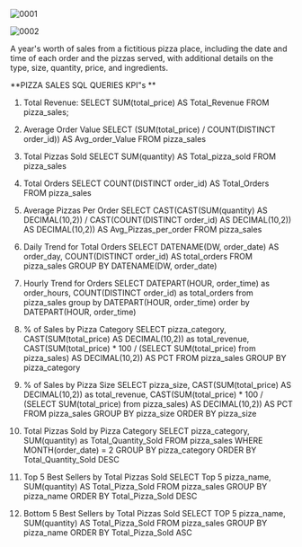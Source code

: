 
![0001](https://github.com/antonionunnally/SQL/assets/97487571/7d07085e-7271-4fd6-8c53-34865851c17a)


![0002](https://github.com/antonionunnally/SQL/assets/97487571/f977bc5e-18b7-443b-aac8-5c429f87b2c7)



A year's worth of sales from a fictitious pizza place, including the date and time of each order and the pizzas served, with additional details on the type, size, quantity, price, and ingredients.

**PIZZA SALES SQL QUERIES KPI"s **
1. Total Revenue:
SELECT SUM(total_price) AS Total_Revenue FROM pizza_sales;

2. Average Order Value
SELECT (SUM(total_price) / COUNT(DISTINCT order_id)) AS Avg_order_Value FROM pizza_sales

3. Total Pizzas Sold
SELECT SUM(quantity) AS Total_pizza_sold FROM pizza_sales

4. Total Orders
SELECT COUNT(DISTINCT order_id) AS Total_Orders FROM pizza_sales

5. Average Pizzas Per Order
SELECT CAST(CAST(SUM(quantity) AS DECIMAL(10,2)) / 
CAST(COUNT(DISTINCT order_id) AS DECIMAL(10,2)) AS DECIMAL(10,2))
AS Avg_Pizzas_per_order
FROM pizza_sales

6. Daily Trend for Total Orders
SELECT DATENAME(DW, order_date) AS order_day, COUNT(DISTINCT order_id) AS total_orders 
FROM pizza_sales
GROUP BY DATENAME(DW, order_date)

7. Hourly Trend for Orders
SELECT DATEPART(HOUR, order_time) as order_hours, COUNT(DISTINCT order_id) as total_orders
from pizza_sales
group by DATEPART(HOUR, order_time)
order by DATEPART(HOUR, order_time)

8. % of Sales by Pizza Category
SELECT pizza_category, CAST(SUM(total_price) AS DECIMAL(10,2)) as total_revenue,
CAST(SUM(total_price) * 100 / (SELECT SUM(total_price) from pizza_sales) AS DECIMAL(10,2)) AS PCT
FROM pizza_sales
GROUP BY pizza_category

9. % of Sales by Pizza Size
SELECT pizza_size, CAST(SUM(total_price) AS DECIMAL(10,2)) as total_revenue,
CAST(SUM(total_price) * 100 / (SELECT SUM(total_price) from pizza_sales) AS DECIMAL(10,2)) AS PCT
FROM pizza_sales
GROUP BY pizza_size
ORDER BY pizza_size


10. Total Pizzas Sold by Pizza Category
SELECT pizza_category, SUM(quantity) as Total_Quantity_Sold
FROM pizza_sales
WHERE MONTH(order_date) = 2
GROUP BY pizza_category
ORDER BY Total_Quantity_Sold DESC

11. Top 5 Best Sellers by Total Pizzas Sold
SELECT Top 5 pizza_name, SUM(quantity) AS Total_Pizza_Sold
FROM pizza_sales
GROUP BY pizza_name
ORDER BY Total_Pizza_Sold DESC

12. Bottom 5 Best Sellers by Total Pizzas Sold
SELECT TOP 5 pizza_name, SUM(quantity) AS Total_Pizza_Sold
FROM pizza_sales
GROUP BY pizza_name
ORDER BY Total_Pizza_Sold ASC


